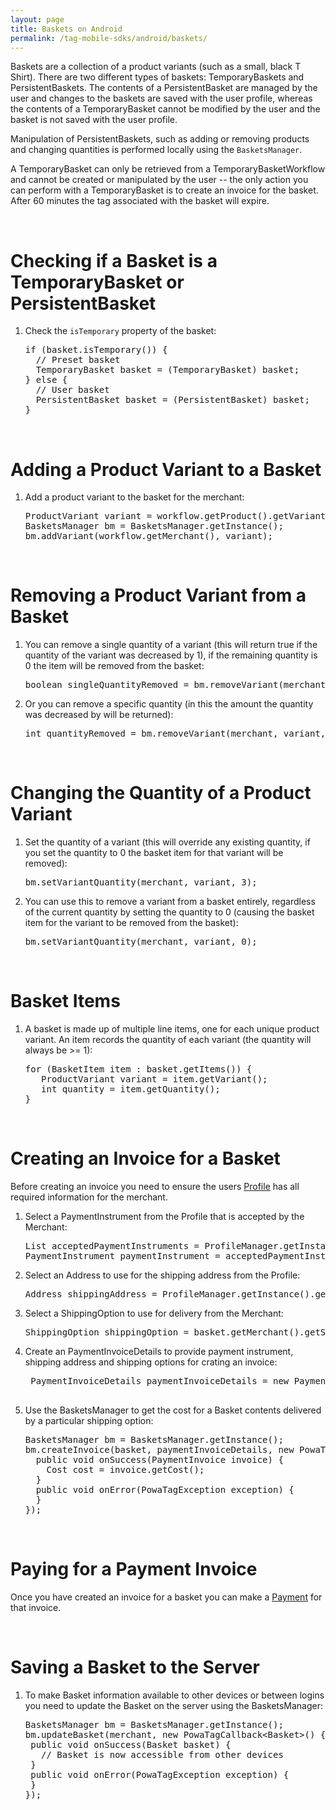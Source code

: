 ```yaml
---
layout: page
title: Baskets on Android
permalink: /tag-mobile-sdks/android/baskets/
---
```


Baskets are a collection of a product variants (such as a small, black T Shirt). There are two different types of baskets: TemporaryBaskets and PersistentBaskets. The contents of a PersistentBasket are managed by the user and changes to the baskets are saved with the user profile, whereas the contents of a TemporaryBasket cannot be modified by the user and the basket is not saved with the user profile.

Manipulation of PersistentBaskets, such as adding or removing products and changing quantities is performed locally using the `BasketsManager`.

A TemporaryBasket can only be retrieved from a TemporaryBasketWorkflow and cannot be created or manipulated by the user -- the only action you can perform with a TemporaryBasket is to create an invoice for the basket. After 60 minutes the tag associated with the basket will expire.

<br />

# Checking if a Basket is a TemporaryBasket or PersistentBasket

1. Check the `isTemporary` property of the basket:

    <pre>if (basket.isTemporary()) {
     // Preset basket
     TemporaryBasket basket = (TemporaryBasket) basket;
   } else {
     // User basket
     PersistentBasket basket = (PersistentBasket) basket;
   }</pre>

<br />

# Adding a Product Variant to a Basket

1. Add a product variant to the basket for the merchant:

    <pre>ProductVariant variant = workflow.getProduct().getVariants().get(0);
   BasketsManager bm = BasketsManager.getInstance();
   bm.addVariant(workflow.getMerchant(), variant);</pre>

<br />

# Removing a Product Variant from a Basket

1. You can remove a single quantity of a variant (this will return true if the quantity of the variant was decreased by 1), if the remaining quantity is 0 the item will be removed from the basket:

    <pre>boolean singleQuantityRemoved = bm.removeVariant(merchant, variant);</pre>

2. Or you can remove a specific quantity (in this the amount the quantity was decreased by will be returned):

    <pre>int quantityRemoved = bm.removeVariant(merchant, variant, 2);</pre>

<br />

# Changing the Quantity of a Product Variant

1. Set the quantity of a variant (this will override any existing quantity, if you set the quantity to 0 the basket item for that variant will be removed):

    <pre>bm.setVariantQuantity(merchant, variant, 3);</pre>

2. You can use this to remove a variant from a basket entirely, regardless of the current quantity by setting the quantity to 0 (causing the basket item for the variant to be removed from the basket):

    <pre>bm.setVariantQuantity(merchant, variant, 0);</pre>

<br />

# Basket Items

1. A basket is made up of multiple line items, one for each unique product variant. An item records the quantity of each variant (the quantity will always be >= 1):

    <pre>for (BasketItem item : basket.getItems()) {
      ProductVariant variant = item.getVariant();
      int quantity = item.getQuantity();
   }</pre>

<br />

# Creating an Invoice for a Basket

Before creating an invoice you need to ensure the users [Profile]({{site.baseurl}}/tag-mobile-sdks/android/profile/) has all required information for the merchant.

1. Select a PaymentInstrument from the Profile that is accepted by the Merchant:

    <pre>List<PaymentMethodAlias> acceptedPaymentInstruments = ProfileManager.getInstance().getCurrentProfile().getAcceptedPaymentInstruments(merchant);
   PaymentInstrument paymentInstrument = acceptedPaymentInstruments.get(0);</pre>

2. Select an Address to use for the shipping address from the Profile:

    <pre>Address shippingAddress = ProfileManager.getInstance().getCurrentProfile().getAddresses().get(0);</pre>

3. Select a ShippingOption to use for delivery from the Merchant:

    <pre>ShippingOption shippingOption = basket.getMerchant().getShippingOptions.get(0);</pre>
	
4. Create an PaymentInvoiceDetails to provide payment instrument, shipping address and shipping options for crating an invoice:

	<pre> PaymentInvoiceDetails paymentInvoiceDetails = new PaymentInvoiceDetails(paymentInstrument, shippingAddress, shippingOption);

5. Use the BasketsManager to get the cost for a Basket contents delivered by a particular shipping option:

    <pre>BasketsManager bm = BasketsManager.getInstance();
   bm.createInvoice(basket, paymentInvoiceDetails, new PowaTagCallback&lt;PaymentInvoice&gt;() {
     public void onSuccess(PaymentInvoice invoice) {
       Cost cost = invoice.getCost();
     }
     public void onError(PowaTagException exception) {
     }
   });</pre>

<br />

# Paying for a Payment Invoice

Once you have created an invoice for a basket you can make a [Payment]({{site.baseurl}}/tag-mobile-sdks/android/payments/) for that invoice.

<br />

# Saving a Basket to the Server

1. To make Basket information available to other devices or between logins you need to update the Basket on the server using the BasketsManager:

    <pre>BasketsManager bm = BasketsManager.getInstance();
   bm.updateBasket(merchant, new PowaTagCallback&lt;Basket&gt;() {
    public void onSuccess(Basket basket) {
      // Basket is now accessible from other devices
    }
    public void onError(PowaTagException exception) {
    }
   });</pre>
